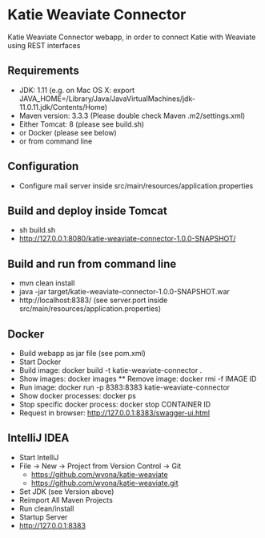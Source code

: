 # Katie Weaviate Connector

Katie Weaviate Connector webapp, in order to connect Katie with Weaviate using REST interfaces

## Requirements

* JDK: 1.11 (e.g. on Mac OS X: export JAVA_HOME=/Library/Java/JavaVirtualMachines/jdk-11.0.11.jdk/Contents/Home)
* Maven version: 3.3.3 (Please double check Maven .m2/settings.xml)
* Either Tomcat: 8 (please see build.sh)
* or Docker (please see below)
* or from command line

## Configuration

* Configure mail server inside src/main/resources/application.properties

## Build and deploy inside Tomcat

* sh build.sh
* http://127.0.0.1:8080/katie-weaviate-connector-1.0.0-SNAPSHOT/

## Build and run from command line

* mvn clean install
* java -jar target/katie-weaviate-connector-1.0.0-SNAPSHOT.war
* http://localhost:8383/ (see server.port inside src/main/resources/application.properties)

## Docker

* Build webapp as jar file (see pom.xml)
* Start Docker
* Build image: docker build -t katie-weaviate-connector .
* Show images: docker images
** Remove image: docker rmi -f IMAGE ID
* Run image: docker run -p 8383:8383 katie-weaviate-connector
* Show docker processes: docker ps
* Stop specific docker process: docker stop CONTAINER ID
* Request in browser: http://127.0.0.1:8383/swagger-ui.html

## IntelliJ IDEA

* Start IntelliJ
* File -> New -> Project from Version Control -> Git
    * https://github.com/wyona/katie-weaviate
    * https://github.com/wyona/katie-weaviate.git
* Set JDK (see Version above)
* Reimport All Maven Projects
* Run clean/install
* Startup Server
* http://127.0.0.1:8383
